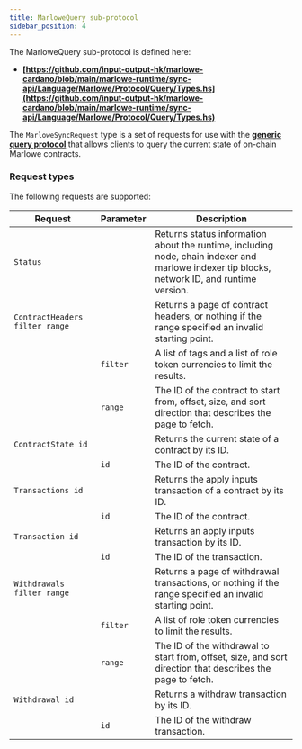 ```yaml
---
title: MarloweQuery sub-protocol
sidebar_position: 4
---
```


The MarloweQuery sub-protocol is defined here: 

- **[https://github.com/input-output-hk/marlowe-cardano/blob/main/marlowe-runtime/sync-api/Language/Marlowe/Protocol/Query/Types.hs](https://github.com/input-output-hk/marlowe-cardano/blob/main/marlowe-runtime/sync-api/Language/Marlowe/Protocol/Query/Types.hs)**

The `MarloweSyncRequest` type is a set of requests for use with the
**[generic query protocol](query-protocol.md)** that allows clients to query
the current state of on-chain Marlowe contracts.

### Request types

The following requests are supported:

| Request | Parameter | Description |
| --- | --- | --- |
| `Status` |  | Returns status information about the runtime, including node, chain indexer and marlowe indexer tip blocks, network ID, and runtime version. |
| `ContractHeaders filter range` |  | Returns a page of contract headers, or nothing if the range specified an invalid starting point. |
|  | `filter` | A list of tags and a list of role token currencies to limit the results. |
|  | `range` | The ID of the contract to start from, offset, size, and sort direction that describes the page to fetch. |
| `ContractState id` |  | Returns the current state of a contract by its ID. |
|  | `id` | The ID of the contract. |
| `Transactions id` |  | Returns the apply inputs transaction of a contract by its ID. |
|  | `id` | The ID of the contract. |
| `Transaction id` |  | Returns an apply inputs transaction by its ID. |
|  | `id` | The ID of the transaction. |
| `Withdrawals filter range` |  | Returns a page of withdrawal transactions, or nothing if the range specified an invalid starting point. |
|  | `filter` | A list of role token currencies to limit the results. |
|  | `range` | The ID of the withdrawal to start from, offset, size, and sort direction that describes the page to fetch. |
| `Withdrawal id` |  | Returns a withdraw transaction by its ID. |
|  | `id` | The ID of the withdraw transaction. |

